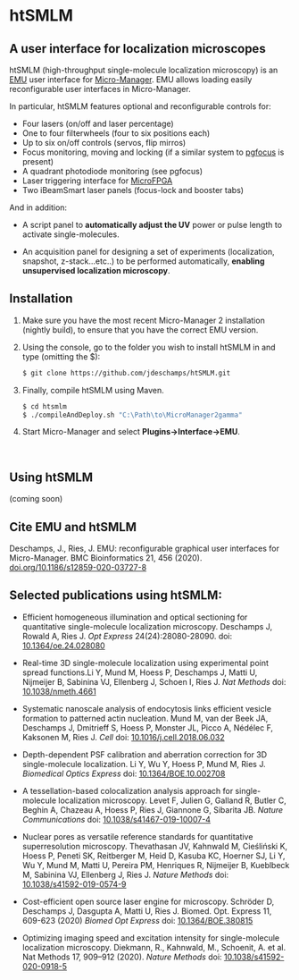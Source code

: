 # htSMLM

## A user interface for localization microscopes

htSMLM (high-throughput single-molecule localization microscopy) is an [EMU]( https://github.com/jdeschamps/EMU ) user interface for [Micro-Manager](https://micro-manager.org/wiki/Micro-Manager). EMU allows loading easily reconfigurable user interfaces in Micro-Manager. 

In particular, htSMLM features optional and reconfigurable controls for:

- Four lasers (on/off and laser percentage)
- One to four filterwheels (four to six positions each)
- Up to six on/off controls (servos, flip mirros)
- Focus monitoring, moving and locking (if a similar system to [pgfocus]( http://big.umassmed.edu/wiki/index.php/PgFocus ) is present)
- A quadrant photodiode monitoring (see pgfocus)
- Laser triggering interface for [MicroFPGA]( https://github.com/jdeschamps/MicroFPGA )
- Two iBeamSmart laser panels (focus-lock and booster tabs)

And in addition:

- A script panel to **automatically adjust the UV** power or pulse length to activate single-molecules.

- An acquisition panel for designing a set of experiments (localization, snapshot, z-stack...etc..) to be performed automatically, **enabling unsupervised localization microscopy**.

  

## Installation

1. Make sure you have the most recent Micro-Manager 2 installation (nightly build), to ensure that you have the correct EMU version.

2. Using the console, go to the folder you wish to install htSMLM in and type (omitting the $):

   ```bash
   $ git clone https://github.com/jdeschamps/htSMLM.git
   ```

3. Finally, compile htSMLM using Maven. 

   ```bash
   $ cd htsmlm
   $ ./compileAndDeploy.sh "C:\Path\to\MicroManager2gamma"
   ```

4. Start Micro-Manager and select **Plugins->Interface->EMU**.

<br>

## Using htSMLM

(coming soon)



## Cite EMU and htSMLM
Deschamps, J., Ries, J. EMU: reconfigurable graphical user interfaces for Micro-Manager. BMC Bioinformatics 21, 456 (2020).
[doi.org/10.1186/s12859-020-03727-8](https://doi.org/10.1186/s12859-020-03727-8)


## Selected publications using htSMLM:

- Efficient homogeneous illumination and optical sectioning for quantitative single-molecule localization microscopy. 
  Deschamps J, Rowald A, Ries J. 
  *Opt Express* 24(24):28080-28090. doi: [10.1364/oe.24.028080](http://dx.doi.org/10.1364/oe.24.028080)

- Real-time 3D single-molecule localization using experimental point spread functions.Li Y, Mund M, Hoess P, Deschamps J, Matti U, Nijmeijer B, Sabinina VJ, Ellenberg J, Schoen I, Ries J.
  *Nat Methods* doi: [10.1038/nmeth.4661](http://dx.doi.org/10.1038/nmeth.4661)

- Systematic nanoscale analysis of endocytosis links efficient vesicle formation to patterned actin nucleation.
  Mund M, van der Beek JA, Deschamps J, Dmitrieff S, Hoess P, Monster JL, Picco A, Nédélec F, Kaksonen M, Ries J.
  *Cell* doi: [10.1016/j.cell.2018.06.032](http://dx.doi.org/10.1016/j.cell.2018.06.032)

- Depth-dependent PSF calibration and aberration correction for 3D single-molecule localization. 
  Li Y, Wu Y, Hoess P, Mund M, Ries J.
  *Biomedical Optics Express* doi: [10.1364/BOE.10.002708](http://dx.doi.org/10.1364/BOE.10.002708)

- A tessellation-based colocalization analysis approach for single-molecule localization microscopy.
  Levet F, Julien G, Galland R, Butler C, Beghin A, Chazeau A, Hoess P, Ries J, Giannone G, Sibarita JB.
  *Nature Communications* doi: [10.1038/s41467-019-10007-4](http://dx.doi.org/10.1038/s41467-019-10007-4)

- Nuclear pores as versatile reference standards for quantitative superresolution microscopy.
  Thevathasan JV, Kahnwald M, Cieśliński K, Hoess P, Peneti SK, Reitberger M, Heid D, Kasuba KC, Hoerner SJ, Li Y, Wu Y, Mund M, Matti U, Pereira PM, Henriques R, Nijmeijer B, Kueblbeck M, Sabinina VJ, Ellenberg J, Ries J.
  *Nature Methods* doi: [10.1038/s41592-019-0574-9](http://dx.doi.org/10.1038/s41592-019-0574-9)
  
- Cost-efficient open source laser engine for microscopy.
  Schröder D, Deschamps J, Dasgupta A, Matti U, Ries J.
  Biomed. Opt. Express 11, 609-623 (2020) 
  *Biomed Opt Express* doi: [10.1364/BOE.380815](https://doi.org/10.1364/BOE.380815)

- Optimizing imaging speed and excitation intensity for single-molecule localization microscopy.
  Diekmann, R., Kahnwald, M., Schoenit, A. et al. 
  Nat Methods 17, 909–912 (2020). 
  *Nature Methods* doi: [10.1038/s41592-020-0918-5](https://doi.org/10.1038/s41592-020-0918-5)

